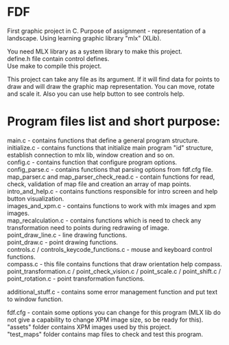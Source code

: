 # FDF
First graphic project in C. Purpose of assignment - representation of a landscape. Using learning graphic library "mlx" (XLib).   
  
You need MLX library as a system library to make this project.  
define.h file contain control defines.  
Use make to compile this project.  
  
This project can take any file as its argument. If it will find data for points to draw and will draw the graphic map representation. You can move, rotate and scale it. Also you can use help button to see controls help.  
  
# Program files list and short purpose:  
main.c - contains functions that define a general program structure.  
initialize.c - contains functions that initialize main program "id" structure, establish connection to mlx lib, window creation and so on.  
config.c - contains function that configure program options.  
config_parse.c - contains functions that parsing options from fdf.cfg file.  
map_parser.c and map_parser_check_read.c - contain functions for read, check, validation of map file and creation an array of map points.  
intro_and_help.c - contains functions responsible for intro screen and help button visualization.  
images_and_xpm.c - contains functions to work with mlx images and xpm images.  
map_recalculation.c - contains functions which is need to check any transformation need to points during redrawing of image.  
point_draw_line.c - line drawing functions.  
point_draw.c - point drawing functions.  
controls.c / controls_keycode_functions.c - mouse and keyboard control functions.  
compass.c - this file contains functions that draw orientation help compass.  
point_transformation.c / point_check_vision.c / point_scale.c / point_shift.c / point_rotation.c - point transformation functions.  
  
additional_stuff.c - contains some error management function and put text to window function.   
  
fdf.cfg - contain some options you can change for this program (MLX lib do not give a capability to change XPM image size, so be ready for this).  
"assets" folder contains XPM images used by this project.  
"test_maps" folder contains map files to check and test this program.  
